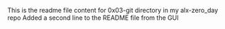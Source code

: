 This is the readme file content for 0x03-git directory in my alx-zero_day repo
Added a second line to the README file from the GUI
